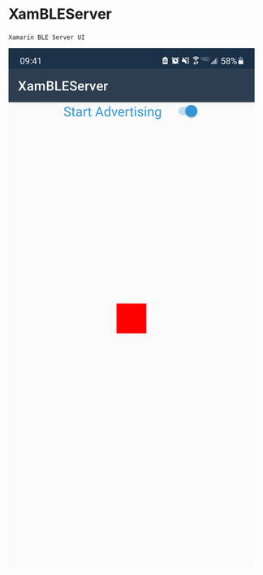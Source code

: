 # XamBLEServer

`Xamarin BLE Server UI`

![Alt text](/screenshots/server2.png?raw=true "Xam BLE Server")
